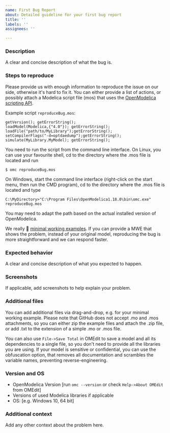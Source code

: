 ```yaml
---
name: First Bug Report
about: Detailed guideline for your first bug report
title: ''
labels: ''
assignees: ''

---
```


### Description
A clear and concise description of what the bug is.

### Steps to reproduce
Please provide us with enough information to reproduce the issue on our side, otherwise it's hard to fix it. You can either provide a list of actions, or possibly attach a Modelica script file (mos) that uses the [OpenModelica scripting API](https://openmodelica.org/doc/OpenModelicaUsersGuide/latest/scripting_api.html).

Example script `reproduceBug.mos`:
```modelica
getVersion(); getErrorString();
loadModel(Modelica,{"4.0"}); getErrorString();
loadFile("path/to/MyLibrary");getErrorString();
setCompilerFlags("-d=optdaedump");getErrorString();
simulate(MyLibrary.MyModel); getErrorString();
```
You need to run the script from the command line interface. On Linux, you can use your favourite shell, cd to the directory where the .mos file is located and run 
```
$ omc reproduceBug.mos
```
On Windows, start the command line interface (right-click on the start menu, then run the CMD program), cd to the directory where the .mos file is located and type 
```
C:\MyDirectory>"C:\Program Files\OpenModelica1.18.0\bin\omc.exe" reproduceBug.mos
```
You may need to adapt the path based on the actual installed version of OpenModelica.

We really 💖 [minimal working examples](https://en.wikipedia.org/wiki/Minimal_working_example). If you can provide a MWE that shows the problem, instead of your original model, reproducing the bug is more straightforward and we can respond faster.

### Expected behavior
A clear and concise description of what you expected to happen.

### Screenshots
If applicable, add screenshots to help explain your problem.

### Additional files
You can add additional files via drag-and-drop, e.g. for your minimal working example. Please note that GitHub does not accept .mo and .mos attachments, so you can either zip the example files and attach the .zip file, or add .txt to the extension of a simple .mo or .mos file.

You can also use `File->Save Total` in OMEdit to save a model and all its dependencies to a single file, so you don't need to provide all the libraries you are using. If your model is sensitive or confidential, you can use the obfuscation option, that removes all documentation and scrambles the variable names, preventing reverse-engineering.

### Version and OS
 - OpenModelica Version [run `omc --version` or check `Help->About OMEdit` from OMEdit]
 - Versions of used Modelica libraries if applicable
 - OS: [e.g. Windows 10, 64 bit]

### Additional context
Add any other context about the problem here.
